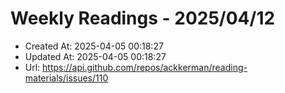 # Weekly Readings - 2025/04/12

- Created At: 2025-04-05 00:18:27
- Updated At: 2025-04-05 00:18:27
- Url: https://api.github.com/repos/ackkerman/reading-materials/issues/110

